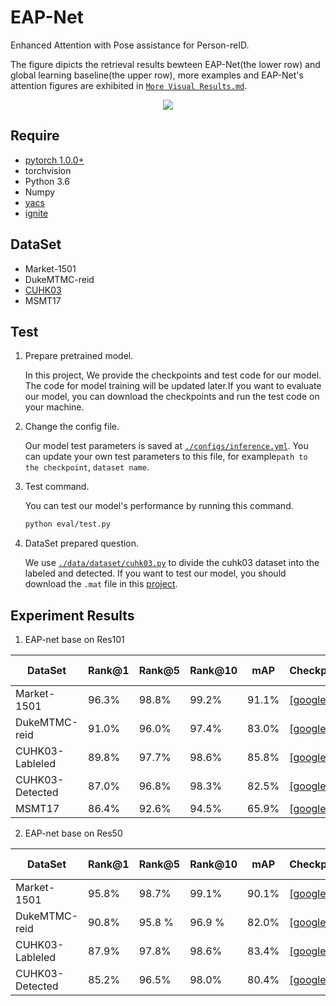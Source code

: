 # EAP-Net
Enhanced Attention with Pose assistance for Person-reID.

The figure dipicts the retrieval results bewteen EAP-Net(the lower row) and global learning baseline(the upper row), more examples and EAP-Net's attention figures are exhibited in [`More Visual Results.md`](https://github.com/EAP-Net/EAP-Net/blob/master/More%20Visual%20Results.md).
<p align="center"><img src="https://github.com/EAP-Net/EAP-Net/blob/master/query_result.png" /></p>

## Require
- [pytorch 1.0.0+](https://pytorch.org/)
- torchvision
- Python 3.6
- Numpy
- [yacs](https://github.com/rbgirshick/yacs)
- [ignite](https://pypi.org/project/pytorch-ignite/)

## DataSet
- Market-1501
- DukeMTMC-reid
- [CUHK03](http://www.ee.cuhk.edu.hk/~xgwang/CUHK_identification.html)
- MSMT17

## Test

1. Prepare pretrained model.  
  
    In this project, We provide the checkpoints and test code for our model. The code for model training will be updated later.If you want to evaluate our model, you can download the checkpoints and run the test code on your machine.

2. Change the config file.  
  
    Our model test parameters is saved at  [`./configs/inference.yml`](https://github.com/EAP-Net/EAP-Net/blob/master/configs/inference.yml). You can update your own test parameters to this file, for example`path to the checkpoint`, `dataset name`.

3. Test command.  
  
    You can test our model's performance by running this command.  
    ```bash
    python eval/test.py
    ```

4. DataSet prepared question.  
  
    We use [`./data/dataset/cuhk03.py`](https://github.com/EAP-Net/EAP-Net/blob/master/data/datasets/cuhk03.py) to divide the cuhk03 dataset into the labeled and detected. If you want to test our model, you should download the `.mat` file in this [project](https://github.com/zhunzhong07/person-re-ranking/tree/master/evaluation/data/CUHK03).

## Experiment Results
1. EAP-net base on Res101

|DataSet | Rank@1 | Rank@5 | Rank@10 | mAP| Checkpoint|Last updated|
| -------- | ----- | ----- | ----- | ---- | ---- |---- |
| Market-1501 | 96.3% | 98.8% | 99.2% | 91.1% |  [[google]](https://drive.google.com/file/d/1KdOO0Onp20tJhRgtGBvHF6B60iqAfBzh/view?usp=sharing) |23/11/2019 |
| DukeMTMC-reid | 91.0% | 96.0% | 97.4% | 83.0% | [[google]](https://drive.google.com/file/d/1Qc-QTtj_1c8dyZ6jUK0JWIVZ9U9VcXh9/view?usp=sharing) |23/11/2019 |
| CUHK03-Lableled | 89.8% | 97.7% | 98.6% | 85.8% | [[google]](https://drive.google.com/file/d/1FY3FKA8E-GWwrzJdFb-7Pqv0ZRnRXuGS/view?usp=sharing) |23/11/2019 |
| CUHK03-Detected | 87.0% | 96.8% | 98.3% | 82.5% | [[google]](https://drive.google.com/file/d/14cc1FQs4aYbb3e16j3Q2I-kHh_yjg7pY/view?usp=sharing) |23/11/2019 |
| MSMT17 | 86.4% | 92.6% | 94.5% | 65.9% | [[google]](https://drive.google.com/file/d/192JxOptm8wz2OJxjxmUK8DXFMLQ5MIE7/view?usp=sharing) |23/11/2019 |

2. EAP-net base on Res50

|DataSet | Rank@1 | Rank@5 | Rank@10 | mAP| Checkpoint| Last updated|
| -------- | ----- | ----- | ---- | ---- | ---- | ---- |
| Market-1501 | 95.8% | 98.7% |99.1% | 90.1% |  [[google]](https://drive.google.com/file/d/1Cs1kFayanwIQtJGR5xEgbLipXFRF_NWO/view?usp=sharing) | 09/12/2019 |
| DukeMTMC-reid | 90.8% | 95.8 % | 96.9 % | 82.0% | [[google]](https://drive.google.com/file/d/16QZBlRv2YOC5-u1U675pVx6GwGKQscAp/view?usp=sharing) | 29/11/2019 |
| CUHK03-Lableled | 87.9% | 97.8% | 98.6% |83.4% | [[google]](https://drive.google.com/file/d/1ZX4XhrDqLyWen8yykzeZmEcMkgLh9a9A/view?usp=sharing) | 01/12/2019 |
| CUHK03-Detected | 85.2% | 96.5% | 98.0% |80.4% | [[google]](https://drive.google.com/file/d/1Vf97rFyi4zCk3xs8HWZ5LfzH-Jiub1PZ/view?usp=sharing) | 01/12/2019 |

